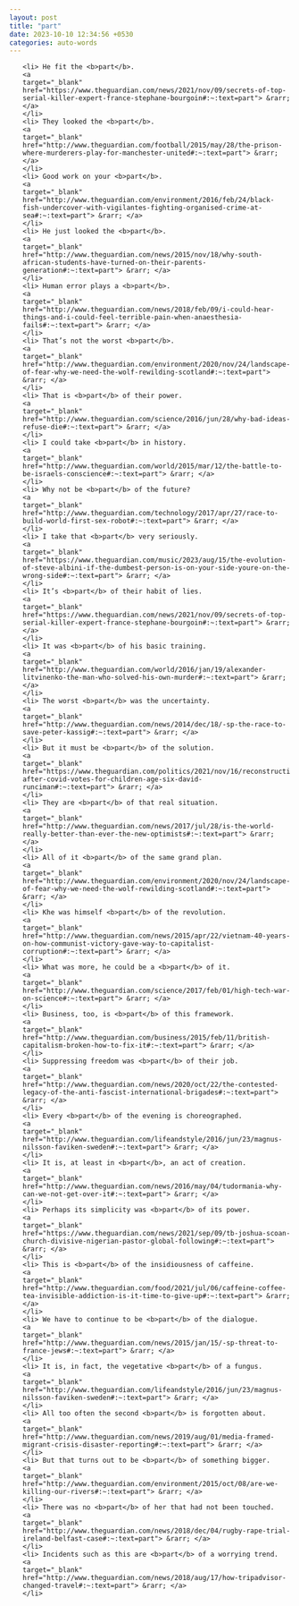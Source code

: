 ```yaml
---
layout: post
title: "part"
date: 2023-10-10 12:34:56 +0530
categories: auto-words
---
```

<ol>

    <li> He fit the <b>part</b>.
    <a 
    target="_blank" 
    href="https://www.theguardian.com/news/2021/nov/09/secrets-of-top-serial-killer-expert-france-stephane-bourgoin#:~:text=part"> &rarr; </a>
    </li>
    <li> They looked the <b>part</b>.
    <a 
    target="_blank" 
    href="http://www.theguardian.com/football/2015/may/28/the-prison-where-murderers-play-for-manchester-united#:~:text=part"> &rarr; </a>
    </li>
    <li> Good work on your <b>part</b>.
    <a 
    target="_blank" 
    href="http://www.theguardian.com/environment/2016/feb/24/black-fish-undercover-with-vigilantes-fighting-organised-crime-at-sea#:~:text=part"> &rarr; </a>
    </li>
    <li> He just looked the <b>part</b>.
    <a 
    target="_blank" 
    href="http://www.theguardian.com/news/2015/nov/18/why-south-african-students-have-turned-on-their-parents-generation#:~:text=part"> &rarr; </a>
    </li>
    <li> Human error plays a <b>part</b>.
    <a 
    target="_blank" 
    href="http://www.theguardian.com/news/2018/feb/09/i-could-hear-things-and-i-could-feel-terrible-pain-when-anaesthesia-fails#:~:text=part"> &rarr; </a>
    </li>
    <li> That’s not the worst <b>part</b>.
    <a 
    target="_blank" 
    href="http://www.theguardian.com/environment/2020/nov/24/landscape-of-fear-why-we-need-the-wolf-rewilding-scotland#:~:text=part"> &rarr; </a>
    </li>
    <li> That is <b>part</b> of their power.
    <a 
    target="_blank" 
    href="http://www.theguardian.com/science/2016/jun/28/why-bad-ideas-refuse-die#:~:text=part"> &rarr; </a>
    </li>
    <li> I could take <b>part</b> in history.
    <a 
    target="_blank" 
    href="http://www.theguardian.com/world/2015/mar/12/the-battle-to-be-israels-conscience#:~:text=part"> &rarr; </a>
    </li>
    <li> Why not be <b>part</b> of the future?
    <a 
    target="_blank" 
    href="http://www.theguardian.com/technology/2017/apr/27/race-to-build-world-first-sex-robot#:~:text=part"> &rarr; </a>
    </li>
    <li> I take that <b>part</b> very seriously.
    <a 
    target="_blank" 
    href="https://www.theguardian.com/music/2023/aug/15/the-evolution-of-steve-albini-if-the-dumbest-person-is-on-your-side-youre-on-the-wrong-side#:~:text=part"> &rarr; </a>
    </li>
    <li> It’s <b>part</b> of their habit of lies.
    <a 
    target="_blank" 
    href="https://www.theguardian.com/news/2021/nov/09/secrets-of-top-serial-killer-expert-france-stephane-bourgoin#:~:text=part"> &rarr; </a>
    </li>
    <li> It was <b>part</b> of his basic training.
    <a 
    target="_blank" 
    href="http://www.theguardian.com/world/2016/jan/19/alexander-litvinenko-the-man-who-solved-his-own-murder#:~:text=part"> &rarr; </a>
    </li>
    <li> The worst <b>part</b> was the uncertainty.
    <a 
    target="_blank" 
    href="http://www.theguardian.com/news/2014/dec/18/-sp-the-race-to-save-peter-kassig#:~:text=part"> &rarr; </a>
    </li>
    <li> But it must be <b>part</b> of the solution.
    <a 
    target="_blank" 
    href="https://www.theguardian.com/politics/2021/nov/16/reconstruction-after-covid-votes-for-children-age-six-david-runciman#:~:text=part"> &rarr; </a>
    </li>
    <li> They are <b>part</b> of that real situation.
    <a 
    target="_blank" 
    href="http://www.theguardian.com/news/2017/jul/28/is-the-world-really-better-than-ever-the-new-optimists#:~:text=part"> &rarr; </a>
    </li>
    <li> All of it <b>part</b> of the same grand plan.
    <a 
    target="_blank" 
    href="http://www.theguardian.com/environment/2020/nov/24/landscape-of-fear-why-we-need-the-wolf-rewilding-scotland#:~:text=part"> &rarr; </a>
    </li>
    <li> Khe was himself <b>part</b> of the revolution.
    <a 
    target="_blank" 
    href="http://www.theguardian.com/news/2015/apr/22/vietnam-40-years-on-how-communist-victory-gave-way-to-capitalist-corruption#:~:text=part"> &rarr; </a>
    </li>
    <li> What was more, he could be a <b>part</b> of it.
    <a 
    target="_blank" 
    href="http://www.theguardian.com/science/2017/feb/01/high-tech-war-on-science#:~:text=part"> &rarr; </a>
    </li>
    <li> Business, too, is <b>part</b> of this framework.
    <a 
    target="_blank" 
    href="http://www.theguardian.com/business/2015/feb/11/british-capitalism-broken-how-to-fix-it#:~:text=part"> &rarr; </a>
    </li>
    <li> Suppressing freedom was <b>part</b> of their job.
    <a 
    target="_blank" 
    href="http://www.theguardian.com/news/2020/oct/22/the-contested-legacy-of-the-anti-fascist-international-brigades#:~:text=part"> &rarr; </a>
    </li>
    <li> Every <b>part</b> of the evening is choreographed.
    <a 
    target="_blank" 
    href="http://www.theguardian.com/lifeandstyle/2016/jun/23/magnus-nilsson-faviken-sweden#:~:text=part"> &rarr; </a>
    </li>
    <li> It is, at least in <b>part</b>, an act of creation.
    <a 
    target="_blank" 
    href="http://www.theguardian.com/news/2016/may/04/tudormania-why-can-we-not-get-over-it#:~:text=part"> &rarr; </a>
    </li>
    <li> Perhaps its simplicity was <b>part</b> of its power.
    <a 
    target="_blank" 
    href="https://www.theguardian.com/news/2021/sep/09/tb-joshua-scoan-church-divisive-nigerian-pastor-global-following#:~:text=part"> &rarr; </a>
    </li>
    <li> This is <b>part</b> of the insidiousness of caffeine.
    <a 
    target="_blank" 
    href="http://www.theguardian.com/food/2021/jul/06/caffeine-coffee-tea-invisible-addiction-is-it-time-to-give-up#:~:text=part"> &rarr; </a>
    </li>
    <li> We have to continue to be <b>part</b> of the dialogue.
    <a 
    target="_blank" 
    href="http://www.theguardian.com/news/2015/jan/15/-sp-threat-to-france-jews#:~:text=part"> &rarr; </a>
    </li>
    <li> It is, in fact, the vegetative <b>part</b> of a fungus.
    <a 
    target="_blank" 
    href="http://www.theguardian.com/lifeandstyle/2016/jun/23/magnus-nilsson-faviken-sweden#:~:text=part"> &rarr; </a>
    </li>
    <li> All too often the second <b>part</b> is forgotten about.
    <a 
    target="_blank" 
    href="http://www.theguardian.com/news/2019/aug/01/media-framed-migrant-crisis-disaster-reporting#:~:text=part"> &rarr; </a>
    </li>
    <li> But that turns out to be <b>part</b> of something bigger.
    <a 
    target="_blank" 
    href="http://www.theguardian.com/environment/2015/oct/08/are-we-killing-our-rivers#:~:text=part"> &rarr; </a>
    </li>
    <li> There was no <b>part</b> of her that had not been touched.
    <a 
    target="_blank" 
    href="http://www.theguardian.com/news/2018/dec/04/rugby-rape-trial-ireland-belfast-case#:~:text=part"> &rarr; </a>
    </li>
    <li> Incidents such as this are <b>part</b> of a worrying trend.
    <a 
    target="_blank" 
    href="http://www.theguardian.com/news/2018/aug/17/how-tripadvisor-changed-travel#:~:text=part"> &rarr; </a>
    </li>